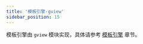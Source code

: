 ```yaml
---
title: '模板引擎-gview'
sidebar_position: 15
---
```


模板引擎由 `gview` 模块实现，具体请参考 [模板引擎](/docs/核心组件/模板引擎) 章节。